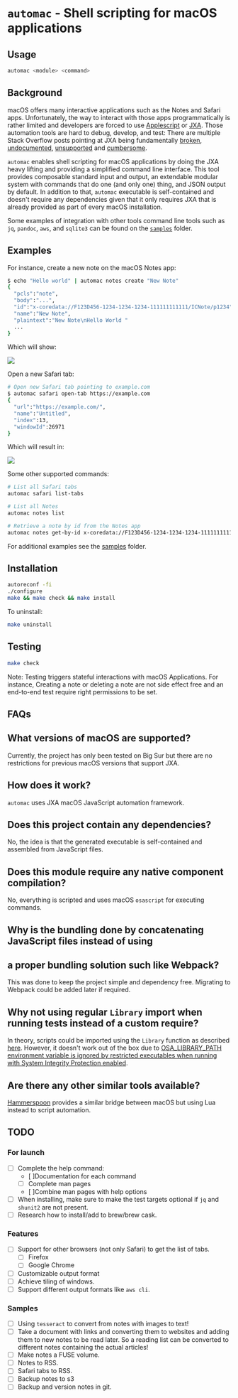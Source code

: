 # `automac` - Shell scripting for macOS applications

## Usage

```sh
automac <module> <command>
```

## Background

macOS offers many interactive applications such as the Notes and Safari apps.
Unfortunately, the way to interact with those apps programmatically is rather
limited and developers are forced to use [Applescript][applescript] or
[JXA][jxa]. Those automation tools are hard to debug, develop, and test: There
are multiple Stack Overflow posts pointing at JXA being fundamentally
[broken][jxa-broken], [undocumented][jxa-undocumented],
[unsupported][jxa-unsupported] and [cumbersome][jxa-cumbersome].

[applescript]: https://developer.apple.com/library/archive/documentation/AppleScript/Conceptual/AppleScriptLangGuide/introduction/ASLR_intro.html#//apple_ref/doc/uid/TP40000983
[jxa]: https://developer.apple.com/library/archive/releasenotes/InterapplicationCommunication/RN-JavaScriptForAutomation/Articles/Introduction.html#//apple_ref/doc/uid/TP40014508
[jxa-broken]: https://stackoverflow.com/a/48271686
[jxa-cumbersome]: https://stackoverflow.com/questions/57217151/how-to-get-multiple-properties-from-objects-in-jxa
[jxa-unsupported]: https://stackoverflow.com/questions/47940322/cant-find-jxa-documentation?rq=1#comment101622733_47940322
[jxa-undocumented]: https://stackoverflow.com/questions/62834881/overcome-the-lack-of-jxa-documentation-by-being-able-to-explore-the-variables-in

`automac` enables shell scripting for macOS applications by doing the JXA
heavy lifting and providing a simplified command line interface. This tool
provides composable standard input and output, an extendable modular system
with commands that do one (and only one) thing, and JSON output by default. In
addition to that, `automac` executable is self-contained and doesn't require
any dependencies given that it only requires JXA that is already provided as
part of every macOS installation.

Some examples of integration with other tools command line tools such as `jq`,
`pandoc`, `aws`, and `sqlite3` can be found on the [`samples`](./samples) folder.

## Examples

For instance, create a new note on the macOS Notes app:

```sh
$ echo "Hello world" | automac notes create "New Note"
{
  "pcls":"note",
  "body":"...",
  "id":"x-coredata://F123D456-1234-1234-1234-111111111111/ICNote/p1234",
  "name":"New Note",
  "plaintext":"New Note\nHello World "
  ...
}
```

Which will show:

![](./docs/new-note-64.png)

Open a new Safari tab:

```sh
# Open new Safari tab pointing to example.com
$ automac safari open-tab https://example.com
{
  "url":"https://example.com/",
  "name":"Untitled",
  "index":13,
  "windowId":26971
}
```

Which will result in:

![](./docs/safari-tab-64.png)

Some other supported commands:

```sh
# List all Safari tabs
automac safari list-tabs

# List all Notes
automac notes list

# Retrieve a note by id from the Notes app
automac notes get-by-id x-coredata://F123D456-1234-1234-1234-111111111111/ICNote/p1234
```

For additional examples see the [samples](./samples) folder.

## Installation

```sh
autoreconf -fi
./configure
make && make check && make install
```

To uninstall:

```sh
make uninstall
```

## Testing

```sh
make check
```

Note: Testing triggers stateful interactions with macOS Applications. For
instance, Creating a note or deleting a note are not side effect free and an
end-to-end test require right permissions to be set.

## FAQs

## What versions of macOS are supported?

Currently, the project has only been tested on Big Sur but there are no
restrictions for previous macOS versions that support JXA.

## How does it work?

`automac` uses JXA macOS JavaScript automation framework.

## Does this project contain any dependencies?

No, the idea is that the generated executable is self-contained and assembled
from JavaScript files.

## Does this module require any native component compilation?

No, everything is scripted and uses macOS `osascript` for executing commands.

## Why is the bundling done by concatenating JavaScript files instead of using

## a proper bundling solution such like Webpack?

This was done to keep the project simple and dependency free. Migrating to
Webpack could be added later if required.

## Why not using regular `Library` import when running tests instead of a custom require?

In theory, scripts could be imported using the `Library` function as described
[here](https://developer.apple.com/library/archive/documentation/AppleScript/Conceptual/AppleScriptLangGuide/conceptual/ASLR_script_objects.html). However, it doesn't work out of the box due to [OSA_LIBRARY_PATH environment variable is ignored by restricted executables when running with System Integrity Protection enabled](https://stackoverflow.com/questions/35389058/why-wont-osa-library-path-not-work-as-documented-for-jxa).

## Are there any other similar tools available?

[Hammerspoon](https://github.com/Hammerspoon/hammerspoon) provides a similar
bridge between macOS but using Lua instead to script automation.

## TODO

### For launch

- [ ] Complete the help command:
  - [ ]Documentation for each command
  - [ ] Complete man pages
  - [ ]Combine man pages with help options
- [ ] When installing, make sure to make the test targets optional if `jq` and
      `shunit2` are not present.
- [ ] Research how to install/add to brew/brew cask.

### Features

- [ ] Support for other browsers (not only Safari) to get the list of tabs.
  - [ ] Firefox
  - [ ] Google Chrome
- [ ] Customizable output format
- [ ] Achieve tiling of windows.
- [ ] Support different output formats like `aws cli`.

### Samples

- [ ] Using `tesseract` to convert from notes with images to text!
- [ ] Take a document with links and converting them to websites and adding
      them to new notes to be read later. So a reading list can be converted to
      different notes containing the actual articles!
- [ ] Make notes a FUSE volume.
- [ ] Notes to RSS.
- [ ] Safari tabs to RSS.
- [ ] Backup notes to s3
- [ ] Backup and version notes in git.
